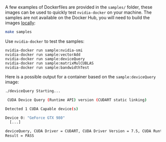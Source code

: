 A few examples of Dockerfiles are provided in the `samples/` folder, these images can be used to quickly test `nvidia-docker` on your machine. The samples are not available on the Docker Hub, you will need to build the images [locally](Building-images-locally):
```sh
make samples
```

Use `nvidia-docker` to test the samples:
```
nvidia-docker run sample:nvidia-smi
nvidia-docker run sample:vectorAdd
nvidia-docker run sample:deviceQuery
nvidia-docker run sample:matrixMulCUBLAS
nvidia-docker run sample:bandwidthTest
```
 
Here is a possible output for a container based on the `sample:deviceQuery` image:
```sh
./deviceQuery Starting...

 CUDA Device Query (Runtime API) version (CUDART static linking)

Detected 1 CUDA Capable device(s)

Device 0: "GeForce GTX 980"
  [...]

deviceQuery, CUDA Driver = CUDART, CUDA Driver Version = 7.5, CUDA Runtime Version = 7.5, NumDevs = 1, Device0 = GeForce GTX 980
Result = PASS
